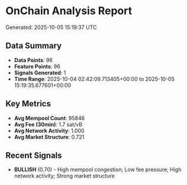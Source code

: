 # OnChain Analysis Report
Generated: 2025-10-05 15:19:37 UTC

## Data Summary
- **Data Points**: 96
- **Feature Points**: 96
- **Signals Generated**: 1
- **Time Range**: 2025-10-04 02:42:09.713405+00:00 to 2025-10-05 15:19:35.677601+00:00

## Key Metrics
- **Avg Mempool Count**: 95846
- **Avg Fee (30min)**: 1.7 sat/vB
- **Avg Network Activity**: 1.000
- **Avg Market Structure**: 0.721

## Recent Signals
- **BULLISH** (0.70) - High mempool congestion; Low fee pressure; High network activity; Strong market structure
